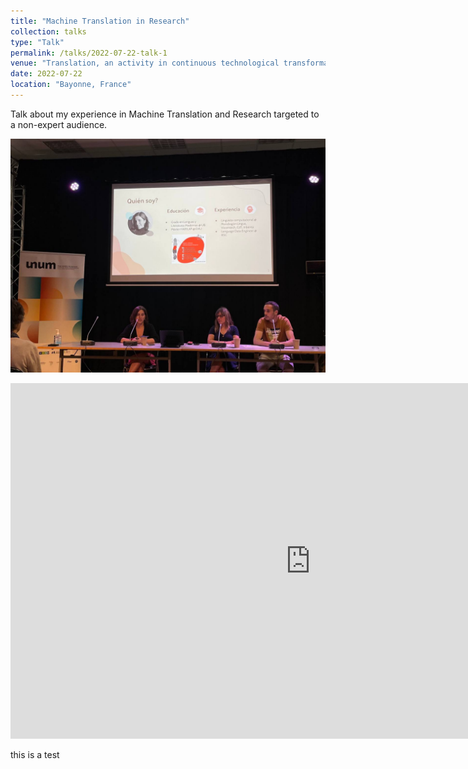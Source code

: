 ```yaml
---
title: "Machine Translation in Research"
collection: talks
type: "Talk"
permalink: /talks/2022-07-22-talk-1
venue: "Translation, an activity in continuous technological transformation, Summer School of the Basque Country"
date: 2022-07-22
location: "Bayonne, France"
---
```


Talk about my experience in Machine Translation and Research targeted to a non-expert audience.

![Me giving the talk](https://github.com/onadegibert/onadegibert.github.io/blob/master/images/2022-07-22-image-1.jpeg?raw=true)

<p><iframe src="https://docs.google.com/presentation/d/e/2PACX-1vQ0wMn9fOvG_ZTGLbyoafd_0oHZotIJGJay3EPv2JvVxS5qH07AjtlFR1qYS4x5a-nxxawdDZdgfc-6/embed?start=false&loop=false&delayms=3000" frameborder="0" width="960" height="569" allowfullscreen="true" mozallowfullscreen="true" webkitallowfullscreen="true"></iframe></p>

this is a test
